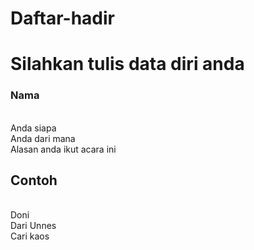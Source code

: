 # Daftar-hadir
# Silahkan tulis data diri anda

### Nama
<br> Anda siapa
<br> Anda dari mana
<br> Alasan anda ikut acara ini

## Contoh
<br> Doni
<br> Dari Unnes
<br> Cari kaos 
